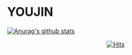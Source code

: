 # YOUJIN


[![Anurag's github stats](https://github-readme-stats.vercel.app/api?username=Y00ujin)](https://github.com/anuraghazra/github-readme-stats)

  <div align=center>
	
  [![Hits](https://hits.seeyoufarm.com/api/count/incr/badge.svg?url=https%3A%2F%2Fgithub.com%2Fzzsza)](https://hits.seeyoufarm.com) 
	
  </div>
